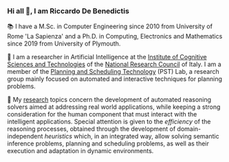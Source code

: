 ### Hi all 👋, I am **Riccardo De Benedictis**

:books: I have a M.Sc. in Computer Engineering since 2010 from University of Rome 'La Sapienza' and a Ph.D. in Computing, Electronics and Mathematics since 2019 from University of Plymouth.

:telescope: I am a researcher in Artificial Intelligence at the [Institute of Cognitive Sciences and Technologies](https://istc.cnr.it/) of the [National Research Council](https://www.cnr.it/en) of Italy. I am a member of the [Planning and Scheduling Technology](https://www.istc.cnr.it/it/group/pst) (PST) Lab, a research group mainly focused on automated and interactive techniques for planning problems.

:robot: My [research](https://riccardodebenedictis.github.io/research/) topics concern the development of automated reasoning solvers aimed at addressing real world applications, while keeping a strong consideration for the human component that must interact with the intelligent applications. Special attention is given to the *efficiency* of the reasoning processes, obtained through the development of domain-independent *heuristics* which, in an integrated way, allow solving semantic inference problems, planning and scheduling problems, as well as their execution and adaptation in dynamic environments.
